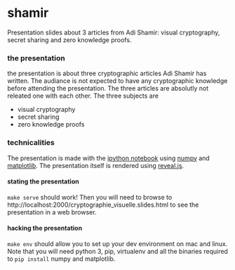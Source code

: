 #  shamir

Presentation slides about 3 articles from Adi Shamir: visual cryptography, secret
sharing and zero knowledge proofs.

### the presentation

the presentation is about three cryptographic articles Adi Shamir has written.  The audiance
is not expected to have any cryptographic knowledge before attending the presentation.  The
three articles are absolutly not releated one with each other.  The three subjects are
*  visual cryptography
*  secret sharing
*  zero knowledge proofs

### technicalities

The presentation is made with the [ipython notebook](http://ipython.org/notebook.html) using
[numpy](http://www.numpy.org/) and [matplotlib](http://matplotlib.org/).  The presentation
itself is rendered using [reveal.js](http://lab.hakim.se/reveal-js/).


#### stating the presentation

`make serve` should work!  Then you will need to browse to
http://localhost:2000/cryptographie_visuelle.slides.html to see the presentation
in a web browser.

#### hacking the presentation

`make env` should allow you to set up your dev environment on mac and linux.  Note
that you will need python 3, pip, virtualenv and all the binaries required to
`pip install` numpy and matplotlib.


